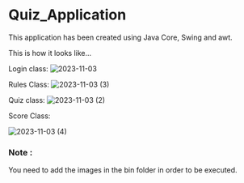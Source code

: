 # Quiz_Application

This application has been created using Java Core, Swing and awt.


This is how it looks like...


Login class:
![2023-11-03](https://github.com/k-manisha9/Quiz_Application/assets/89739816/59692dce-e19e-497e-98c6-0cd66ae19cfb)


Rules Class:
![2023-11-03 (3)](https://github.com/k-manisha9/Quiz_Application/assets/89739816/f0bb6c0b-ab35-4c2c-8c8a-2bed5b494b15)


Quiz class:
![2023-11-03 (2)](https://github.com/k-manisha9/Quiz_Application/assets/89739816/b8df40f1-0bbb-49bb-97ee-76ad14404f8a)


Score Class:


![2023-11-03 (4)](https://github.com/k-manisha9/Quiz_Application/assets/89739816/d16e48bf-24c2-4337-a723-1e66caf02bf8)



### Note : 


You need to add the images in the bin folder in order to be executed.



